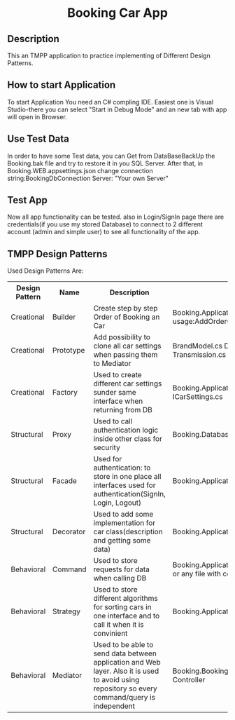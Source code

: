 <h1 align="center">Booking Car App</h1>

## **Description**
This an TMPP application to practice implementing of Different Design Patterns.
## **How to start Application**
To start Application You need an C# compling IDE. 
Easiest one is Visual Studio-there you can select "Start in Debug Mode" and an new tab with app will open in Browser.
## **Use Test Data**
In order to have some Test data, you can Get from DataBaseBackUp the Booking.bak file and try to restore it in you SQL Server.
After that, in Booking.WEB.appsettings.json change connection string:BookingDbConnection Server: "Your own Server"
## **Test App**
Now all app functionality can be tested. also in Login/SignIn page there are credentials(if you use my stored Database) to connect to 2 different account (admin and simple user) to see all functionality of the app.
## **TMPP Design Patterns**
Used Design Patterns Are:
<table>
  <tr>
    <th>Design Pattern</th>
    <th>Name</th>
    <th>Description</th>
    <th>Usages</th>
  </tr>
  <tr>
    <td>Creational</td>
    <td>Builder</td>
    <td>Create step by step Order of Booking an Car</td>
    <td>Booking.Application.Features.Order.Builder.OrderBuilder.cs usage:AddOrderCommandHandler.cs</td>  
  </tr>
  <tr>
    <td>Creational</td>
    <td>Prototype</td>
    <td>Add possibility to clone all car settings when passing them to Mediator</td>
    <td>BrandModel.cs DriveModel.cs FuelType.cs Vehicle.cs Transmission.cs</td>
  </tr>
  <tr>
    <td>Creational</td>
    <td>Factory</td>
    <td>Used to create different car settings sunder same interface when returning from DB</td>
    <td>Booking.Application.Features.Common ICarSettingFactory.cs ICarSettings.cs</td>
  </tr>
  <tr>
    <td>Structural</td>
    <td>Proxy</td>
    <td>Used to call  authentication logic inside other class for security</td>
    <td>Booking.Database.User.LoginProxy.cs/Login.cs </td>
  </tr>
  <tr>
    <td>Structural</td>
    <td>Facade</td>
    <td>Used for authentication: to store in one place all interfaces used for authentication(SignIn, Login, Logout)</td>
    <td>Booking.Application.Features.User.Facade</td>
  </tr>
  <tr>
    <td>Structural</td>
    <td>Decorator</td>
    <td>Used to add some implementation for car class(description and getting some data)</td>
    <td> Booking.Application.Features.Car.Decorator</td>
  </tr>
  <tr>
    <td>Behavioral</td>
    <td>Command</td>
    <td>Used to store requests for data when calling DB</td>
    <td>Booking.Application.Features.Car.CommandS.Add.AddCarCoomad or any file with command name</td>
  </tr>
  <tr>
    <td>Behavioral</td>
    <td>Strategy</td>
    <td>Used to store different algorithms for sorting cars in one interface and to call it when it is convinient</td>
    <td>Booking.Application.Features.Car.Strategy</td>
  </tr>
  <tr>
    <td>Behavioral</td>
    <td>Mediator</td>
    <td>Used to be able to send data between application and Web layer. Also it is used to avoid using repository so every command/query is independent</td>
    <td>Booking.Booking.Infrastructure.IMediator/Mediator + Any Controller</td>
  </tr>
</table>
	
